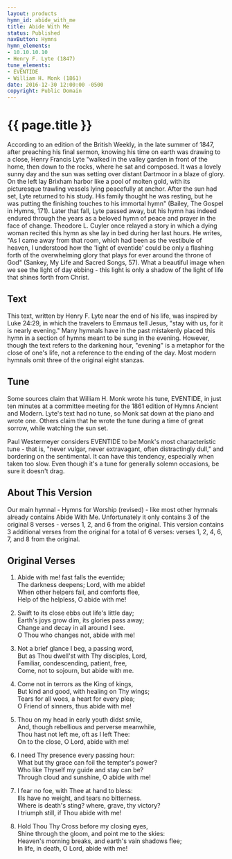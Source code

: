```yaml
---
layout: products
hymn_id: abide_with_me
title: Abide With Me
status: Published
navButton: Hymns
hymn_elements:
- 10.10.10.10
- Henry F. Lyte (1847)
tune_elements:
- EVENTIDE
- William H. Monk (1861)
date: 2016-12-30 12:00:00 -0500
copyright: Public Domain
---
```

# {{ page.title }}
According to an edition of the British Weekly, in the late summer of 1847, after preaching his final sermon, knowing
his time on earth was drawing to a close, Henry Francis Lyte "walked in the valley garden in front of the home, then
down to the rocks, where he sat and composed. It was a lovely sunny day and the sun was setting over distant Dartmoor
in a blaze of glory. On the left lay Brixham harbor like a pool of molten gold, with its picturesque trawling vessels
lying peacefully at anchor. After the sun had set, Lyte returned to his study. His family thought he was resting, but
he was putting the finishing touches to his immortal hymn" (Bailey, The Gospel in Hymns, 171). Later that fall, Lyte
passed away, but his hymn has indeed endured through the years as a beloved hymn of peace and prayer in the face of
change. Theodore L. Cuyler once relayed a story in which a dying woman recited this hymn as she lay in bed during her
last hours. He writes, "As I came away from that room, which had been as the vestibule of heaven, I understood how the
'light of eventide' could be only a flashing forth of the overwhelming glory that plays for ever around the throne of
God" (Sankey, My Life and Sacred Songs, 57). What a beautiful image when we see the light of day ebbing - this light
is only a shadow of the light of life that shines forth from Christ.

## Text
This text, written by Henry F. Lyte near the end of his life, was inspired by Luke 24:29, in which the travelers to
Emmaus tell Jesus, "stay with us, for it is nearly evening."  Many hymnals have in the past mistakenly placed this hymn
in a section of hymns meant to be sung in the evening. However, though the text refers to the darkening hour,
"evening" is a metaphor for the close of one's life, not a reference to the ending of the day. Most modern hymnals omit
three of the original eight stanzas.

## Tune
Some sources claim that William H. Monk wrote his tune, EVENTIDE, in just ten minutes at a committee meeting for the
1861 edition of Hymns Ancient and Modern. Lyte's text had no tune, so Monk sat down at the piano and wrote one.
Others claim that he wrote the tune during a time of great sorrow, while watching the sun set.

Paul Westermeyer considers EVENTIDE to be Monk's most characteristic tune - that is, "never vulgar, never extravagant,
often distractingly dull," and bordering on the sentimental. It can have this tendency, especially when taken too slow.
Even though it's a tune for generally solemn occasions, be sure it doesn't drag.

## About This Version
Our main hymnal - Hymns for Worship (revised) - like most other hymnals already contains Abide With Me.  Unfortunately
it only contains 3 of the original 8 verses - verses 1, 2, and 6 from the original.  This version contains 3 additional
verses from the original for a total of 6 verses: verses 1, 2, 4, 6, 7, and 8 from the original.

## Original Verses

1. Abide with me! fast falls the eventide;  
   The darkness deepens; Lord, with me abide!  
   When other helpers fail, and comforts flee,  
   Help of the helpless, O abide with me!

2. Swift to its close ebbs out life's little day;   
   Earth's joys grow dim, its glories pass away;  
   Change and decay in all around I see.  
   O Thou who changes not, abide with me!

3. Not a brief glance I beg, a passing word,  
   But as Thou dwell'st with Thy disciples, Lord,  
   Familiar, condescending, patient, free,  
   Come, not to sojourn, but abide with me.

4. Come not in terrors as the King of kings,  
   But kind and good, with healing on Thy wings;  
   Tears for all woes, a heart for every plea;  
   O Friend of sinners, thus abide with me!

5. Thou on my head in early youth didst smile,  
   And, though rebellious and perverse meanwhile,  
   Thou hast not left me, oft as I left Thee:  
   On to the close, O Lord, abide with me! 

6. I need Thy presence every passing hour:  
   What but thy grace can foil the tempter's power?  
   Who like Thyself my guide and stay can be?  
   Through cloud and sunshine, O abide with me!

7. I fear no foe, with Thee at hand to bless:  
   Ills have no weight, and tears no bitterness.  
   Where is death's sting? where, grave, thy victory?  
   I triumph still, if Thou abide with me!

8. Hold Thou Thy Cross before my closing eyes,  
   Shine through the gloom, and point me to the skies:  
   Heaven's morning breaks, and earth's vain shadows flee;  
   In life, in death, O Lord, abide with me!
